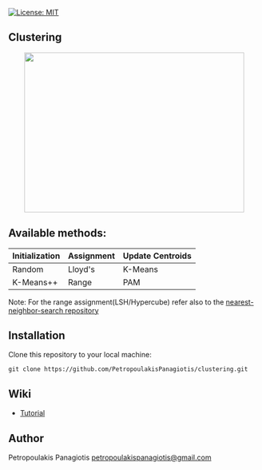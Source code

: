 [![License: MIT](https://img.shields.io/badge/License-MIT-yellow.svg)](https://opensource.org/licenses/MIT)
## Clustering
<p align="center">
<img src="https://cssanalytics.files.wordpress.com/2013/11/cluster-image.png" width="440px" height="320px"></p>

## Available methods:
| Initialization  | Assignment    | Update Centroids      | 
| --------------  | ----------    | ---------------- | 
| Random          | Lloyd's       | K-Means       | 
| K-Means++       | Range | PAM | 

Note: For the range assignment(LSH/Hypercube)  refer also to the [nearest-neighbor-search repository](https://github.com/PetropoulakisPanagiotis/nearest-neighbor-search)

## Installation
Clone this repository to your local machine: 
```
git clone https://github.com/PetropoulakisPanagiotis/clustering.git
```
## Wiki
* [Tutorial](https://github.com/PetropoulakisPanagiotis/clustering/wiki/Tutorial)

## Author
Petropoulakis Panagiotis petropoulakispanagiotis@gmail.com
